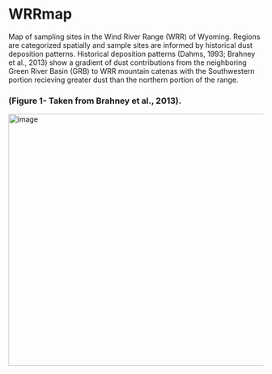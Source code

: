 # WRRmap
Map of sampling sites in the Wind River Range (WRR) of Wyoming. Regions are categorized spatially and sample sites are informed by historical dust deposition patterns. Historical deposition patterns (Dahms, 1993; Brahney et al., 2013) show a gradient of dust contributions from the neighboring Green River Basin (GRB) to WRR mountain catenas with the Southwestern portion recieving greater dust than the northern portion of the range. 

### (Figure 1- Taken from Brahney et al., 2013). 
<img width="794" height="497" alt="image" src="https://github.com/user-attachments/assets/d8591d90-eac8-41f1-b08c-2da5a4aaf015" />
